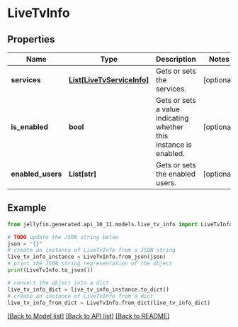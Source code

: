 # LiveTvInfo


## Properties

Name | Type | Description | Notes
------------ | ------------- | ------------- | -------------
**services** | [**List[LiveTvServiceInfo]**](LiveTvServiceInfo.md) | Gets or sets the services. | [optional] 
**is_enabled** | **bool** | Gets or sets a value indicating whether this instance is enabled. | [optional] 
**enabled_users** | **List[str]** | Gets or sets the enabled users. | [optional] 

## Example

```python
from jellyfin.generated.api_10_11.models.live_tv_info import LiveTvInfo

# TODO update the JSON string below
json = "{}"
# create an instance of LiveTvInfo from a JSON string
live_tv_info_instance = LiveTvInfo.from_json(json)
# print the JSON string representation of the object
print(LiveTvInfo.to_json())

# convert the object into a dict
live_tv_info_dict = live_tv_info_instance.to_dict()
# create an instance of LiveTvInfo from a dict
live_tv_info_from_dict = LiveTvInfo.from_dict(live_tv_info_dict)
```
[[Back to Model list]](../README.md#documentation-for-models) [[Back to API list]](../README.md#documentation-for-api-endpoints) [[Back to README]](../README.md)


